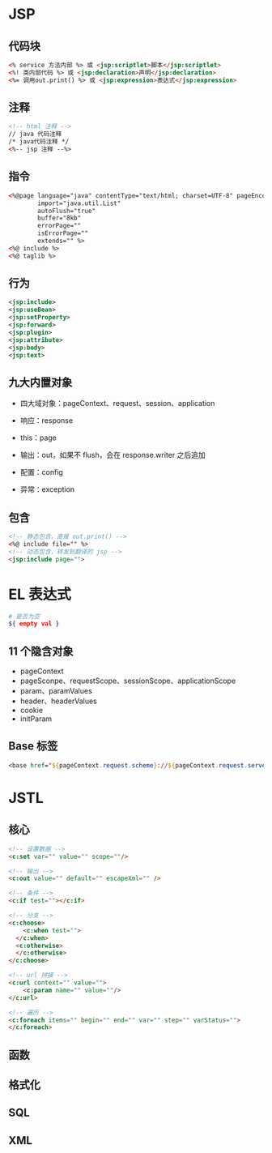 # JSP

## 代码块

```html
<% service 方法内部 %> 或 <jsp:scriptlet>脚本</jsp:scriptlet>
<%! 类内部代码 %> 或 <jsp:declaration>声明</jsp:declaration>
<%= 调用out.print() %> 或 <jsp:expression>表达式</jsp:expression>
```

## 注释

```html
<!-- html 注释 -->
// java 代码注释
/* java代码注释 */
<%-- jsp 注释 --%>
```

## 指令

```html
<%@page language="java" contentType="text/html; charset=UTF-8" pageEncoding="UTF-8"
        import="java.util.List"
        autoFlush="true"
        buffer="8kb"
        errorPage=""
        isErrorPage=""
        extends="" %>
<%@ include %>
<%@ taglib %>
```

## 行为

```xml
<jsp:include>
<jsp:useBean>
<jsp:setProperty>
<jsp:forward>
<jsp:plugin>
<jsp:attribute>
<jsp:body>
<jsp:text>
```

## 九大内置对象

- 四大域对象：pageContext、request、session、application

- 响应：response
- this：page
- 输出：out，如果不 flush，会在 response.writer 之后追加
- 配置：config
- 异常：exception

## 包含

```html
<!-- 静态包含，直接 out.print() -->
<%@ include file="" %>
<!-- 动态包含，转发到翻译的 jsp -->
<jsp:include page="">
```

# EL 表达式

```bash
# 是否为空
${ empty val }
```

## 11 个隐含对象

- pageContext
- pageSconpe、requestScope、sessionScope、applicationScope
- param、paramValues
- header、headerValues
- cookie
- initParam

## Base 标签

```jsp
<base href="${pageContext.request.scheme}://${pageContext.request.serverName}:${pageContext.request.serverPort}${pageContext.request.contextPath}/">
```

# JSTL

## 核心

```html
<!-- 设置数据 -->
<c:set var="" value="" scope=""/>

<!-- 输出 -->
<c:out value="" default="" escapeXml="" />

<!-- 条件 -->
<c:if test=""></c:if>

<!-- 分支 -->
<c:choose>
	<c:when test="">
  </c:when>
  <c:otherwise>
  </c:otherwise>
</c:choose>

<!-- url 拼接 -->
<c:url context="" value="">
	<c:param name="" value=""/>
</c:url>

<!-- 遍历 -->
<c:foreach items="" begin="" end="" var="" step="" varStatus="">
</c:foreach>
```

## 函数

## 格式化

## SQL

## XML